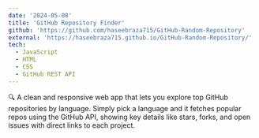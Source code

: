 ```yaml
---
date: '2024-05-08'
title: 'GitHub Repository Finder'
github: 'https://github.com/haseebraza715/GitHub-Random-Repository'
external: 'https://haseebraza715.github.io/GitHub-Random-Repository/'
tech:
  - JavaScript
  - HTML
  - CSS
  - GitHub REST API
---
```


🔍 A clean and responsive web app that lets you explore top GitHub repositories by language. Simply pick a language and it fetches popular repos using the GitHub API, showing key details like stars, forks, and open issues with direct links to each project.
